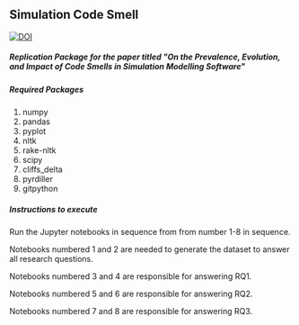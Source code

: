 ## Simulation Code Smell
[![DOI](https://zenodo.org/badge/DOI/10.5281/zenodo.13621760.svg)](https://doi.org/10.5281/zenodo.13621760)

##### Replication Package for the paper titled "On the Prevalence, Evolution, and Impact of Code Smells in Simulation Modelling Software"


##### Required Packages
1. numpy
2. pandas
3. pyplot
4. nltk
5. rake-nltk
6. scipy
7. cliffs_delta
8. pyrdiller
9. gitpython

##### Instructions to execute
Run the Jupyter notebooks in sequence from from number 1-8 in sequence.  

Notebooks numbered 1 and 2 are needed to generate the dataset to answer all research questions.

Notebooks numbered 3 and 4 are responsible for answering RQ1.

Notebooks numbered 5 and 6 are responsible for answering RQ2.

Notebooks numbered 7 and 8 are responsible for answering RQ3.
